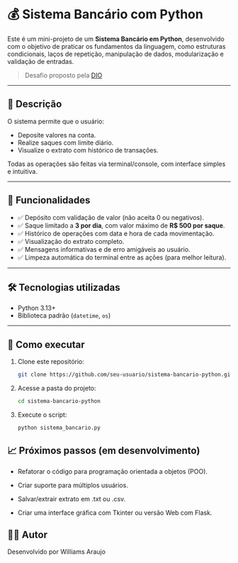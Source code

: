 # 💰 Sistema Bancário com Python

Este é um mini-projeto de um **Sistema Bancário em Python**, desenvolvido com o objetivo de praticar os fundamentos da linguagem, como estruturas condicionais, laços de repetição, manipulação de dados, modularização e validação de entradas.

> Desafio proposto pela [DIO](https://www.dio.me/)

---

## 📌 Descrição

O sistema permite que o usuário:

- Deposite valores na conta.
- Realize saques com limite diário.
- Visualize o extrato com histórico de transações.

Todas as operações são feitas via terminal/console, com interface simples e intuitiva.

---

## 🎯 Funcionalidades

- ✅ Depósito com validação de valor (não aceita 0 ou negativos).
- ✅ Saque limitado a **3 por dia**, com valor máximo de **R$ 500 por saque**.
- ✅ Histórico de operações com data e hora de cada movimentação.
- ✅ Visualização do extrato completo.
- ✅ Mensagens informativas e de erro amigáveis ao usuário.
- ✅ Limpeza automática do terminal entre as ações (para melhor leitura).

---

## 🛠 Tecnologias utilizadas

- Python 3.13+
- Biblioteca padrão (`datetime`, `os`)

---

## 🚀 Como executar

1. Clone este repositório:
   ```bash
   git clone https://github.com/seu-usuario/sistema-bancario-python.git
   ```

2. Acesse a pasta do projeto:
    ```bash
    cd sistema-bancario-python
    ```

3. Execute o script:
    ```bash
    python sistema_bancario.py
    ```

## 📈 Próximos passos (em desenvolvimento)

- Refatorar o código para programação orientada a objetos (POO).

- Criar suporte para múltiplos usuários.

- Salvar/extrair extrato em .txt ou .csv.

- Criar uma interface gráfica com Tkinter ou versão Web com Flask.

## 👨‍💻 Autor
Desenvolvido por Williams Araujo